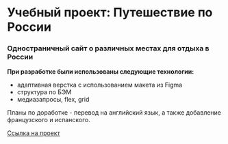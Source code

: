 # Учебный проект: Путешествие по России

### Одностраничный сайт о различных местах для отдыха в России

**При разработке были использованы следующие технологии:**
* адаптивная верстка с использованием макета из Figma
* структура по БЭМ
* медиазапросы, flex, grid

Планы по доработке - перевод на английский язык, а также добавление французского и испанского.

 [Ссылка на проект](https://lilitru.github.io/russian-travel/)